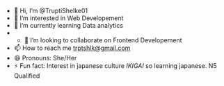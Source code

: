 - 👋 Hi, I’m @TruptiShelke01
- 👀 I’m interested in Web Developement
- 🌱 I’m currently learning Data analytics
- - 💞️ I’m looking to collaborate on Frontend Developement
- 📫 How to reach me trptshlk@gmail.com
- 😄 Pronouns: She/Her
- ⚡ Fun fact: Interest in japanese culture <i>IKIGAI</i> so learning japanese. N5 Qualified
<!---
TruptiShelke01/TruptiShelke01 is a ✨ special ✨ repository because its `README.md` (this file) appears on your GitHub profile.
You can click the Preview link to take a look at your changes.
--->
